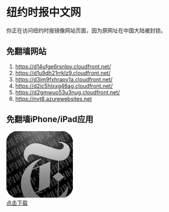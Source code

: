 <h1>纽约时报中文网</h1>
<p>你正在访问纽约时报镜像网站页面，因为原网址在中国大陆被封锁。</p>
<h2>免翻墙网站</h2>
<ol>
<li><a href="https://d14ufge6rsnlpy.cloudfront.net/" target="1">https://d14ufge6rsnlpy.cloudfront.net/</a></li>
<li><a href="https://d1u9dh21rrklz9.cloudfront.net/" target="2">https://d1u9dh21rrklz9.cloudfront.net/</a></li>
<li><a href="https://d3im9fxhrapv1a.cloudfront.net/" target="3">https://d3im9fxhrapv1a.cloudfront.net/</a></li>
<li><a href="https://d2ic5hlxxg46ag.cloudfront.net/" target="4">https://d2ic5hlxxg46ag.cloudfront.net/</a></li>
<li><a href="https://d2gmwuo53u3nug.cloudfront.net/" target="5">https://d2gmwuo53u3nug.cloudfront.net/</a></li>
<li><a href="https://nyt8.azurewebsites.net" target="6">https://nyt8.azurewebsites.net</a></li>
</ol>
<h2>免翻墙iPhone/iPad应用</h2>
<p>
	<a href="https://itunes.apple.com/cn/app/niu-yue-shi-bao-zhong-wen-wang/id807498298?mt=8">
		<img src="icon175x175.jpeg" />
		<br/>点击下载
	</a>
</p>